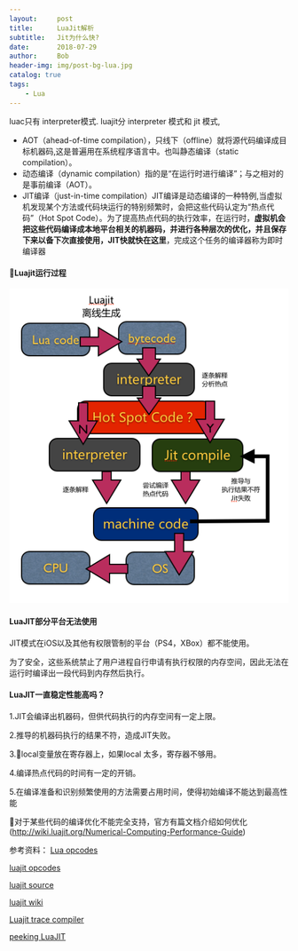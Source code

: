 ```yaml
---
layout:     post
title:      LuaJit解析
subtitle:   Jit为什么快?
date:       2018-07-29
author:     Bob
header-img: img/post-bg-lua.jpg
catalog: true
tags:
    - Lua
---
```

luac只有 interpreter模式.
luajit分 interpreter 模式和 jit 模式,

+ AOT（ahead-of-time compilation），只线下（offline）就将源代码编译成目标机器码,这是普遍用在系统程序语言中。也叫静态编译（static compilation）。
+ 动态编译（dynamic compilation）指的是“在运行时进行编译”；与之相对的是事前编译（AOT）。
+ JIT编译（just-in-time compilation）JIT编译是动态编译的一种特例,当虚拟机发现某个方法或代码块运行的特别频繁时，会把这些代码认定为“热点代码”（Hot Spot Code）。为了提高热点代码的执行效率，在运行时，**虚拟机会把这些代码编译成本地平台相关的机器码，并进行各种层次的优化，并且保存下来以备下次直接使用，JIT快就快在这里**，完成这个任务的编译器称为即时编译器

#### Luajit运行过程
![image](/img/pos_10.png)

#### LuaJIT部分平台无法使用
JIT模式在iOS以及其他有权限管制的平台（PS4，XBox）都不能使用。

为了安全，这些系统禁止了用户进程自行申请有执行权限的内存空间，因此无法在运行时编译出一段代码到内存然后执行。

#### LuaJIT一直稳定性能高吗？
1.JIT会编译出机器码，但供代码执行的内存空间有一定上限。

2.推导的机器码执行的结果不符，造成JIT失败。

3.local变量放在寄存器上，如果local 太多，寄存器不够用。

4.编译热点代码的时间有一定的开销。

5.在编译准备和识别频繁使用的方法需要占用时间，使得初始编译不能达到最高性能

对于某些代码的编译优化不能完全支持，官方有篇文档介绍如何优化(http://wiki.luajit.org/Numerical-Computing-Performance-Guide)


参考资料：
[Lua opcodes ](http://www.lua.org/source/5.3/lopcodes.h.html)

[luajit opcodes](http://wiki.luajit.org/Bytecode-2.0)

[luajit source](http://luajit.org/download.html)

[luajit wiki](http://wiki.luajit.org/Home)

[Luajit trace compiler](https://stackoverflow.com/questions/20266523/how-does-luajits-trace-compiler-work)

[peeking LuaJIT](https://pwparchive.wordpress.com/2012/10/16/peeking-inside-luajit/)